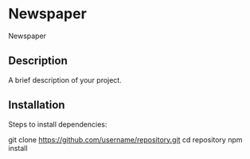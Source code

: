 # Newspaper
Newspaper
## Description
A brief description of your project.
## Installation
Steps to install dependencies:

git clone https://github.com/username/repository.git
cd repository
npm install
